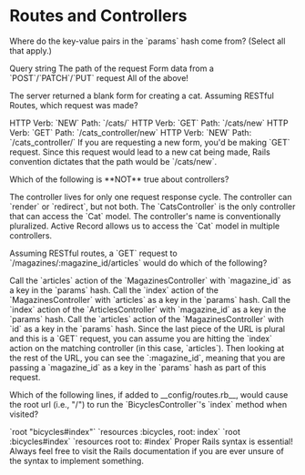 # Routes and Controllers

<quiz>
  <question multiple>
  <p>Where do the key-value pairs in the `params` hash come from? (Select all that apply.)</p>
    <answer correct>Query string</answer>
    <answer correct>The path of the request</answer>
    <answer correct>Form data from a `POST`/`PATCH`/`PUT` request</answer>
    <explanation>All of the above!</explanation>
  </question>
</quiz>

<quiz>
  <question>
  <p>The server returned a blank form for creating a cat. Assuming RESTful Routes, which request was made?</p>
    <answer>HTTP Verb: `NEW` Path: `/cats/`</answer>
    <answer correct> HTTP Verb: `GET` Path: `/cats/new`</answer>
    <answer>HTTP Verb: `GET` Path: `/cats_controller/new`</answer>
    <answer> HTTP Verb: `NEW` Path: `/cats_controller/`</answer>
    <explanation>If you are requesting a new form, you'd be making `GET` request. Since this request would lead to a new cat being made, Rails convention dictates that the path would be `/cats/new`.</explanation>
  </question>
</quiz>

<quiz>
  <question>
  <p>Which of the following is **NOT** true about controllers?</p>
    <answer>The controller lives for only one request response cycle.</answer>
    <answer>The controller can `render` or `redirect`, but not both.</answer>
    <answer correct>The `CatsController` is the only controller that can access the `Cat` model.</answer>
    <answer>The controller's name is conventionally pluralized.</answer>
    <explanation>Active Record allows us to access the `Cat` model in multiple controllers.</explanation>
  </question>
</quiz>

<quiz>
  <question>
  <p>Assuming RESTful routes, a `GET` request to `/magazines/:magazine_id/articles` would do which of the following?</p>
    <answer>Call the `articles` action of the `MagazinesController` with `magazine_id` as a key in the `params` hash.</answer>
    <answer>Call the `index` action of the `MagazinesController` with `articles` as a key in the `params` hash.</answer>
    <answer correct>Call the `index` action of the `ArticlesController` with `magazine_id` as a key in the `params` hash.</answer>
    <answer>Call the `articles` action of the `MagazinesController` with `id` as a key in the `params` hash.</answer>
    <explanation>Since the last piece of the URL is plural and this is a `GET` request, you can assume you are hitting the `index` action on the matching controller (in this case, `articles`). Then looking at the rest of the URL, you can see the `:magazine_id`, meaning that you are passing a `magazine_id` as a key in the `params` hash as part of this request.</explanation>
  </question>
</quiz>

<quiz>
  <question>
  <p>Which of the following lines, if added to __config/routes.rb__, would cause the root url (i.e., "/") to run the `BicyclesController`'s `index` method when visited?</p>
    <answer correct>`root "bicycles#index"`</answer>
    <answer>`resources :bicycles, root: index`</answer>
    <answer>`root :bicycles#index`</answer>
    <answer>`resources root to: #index`</answer>
    <explanation>Proper Rails syntax is essential! Always feel free to visit the Rails documentation if you are ever unsure of the syntax to implement something.</explanation>
  </question>
</quiz>
